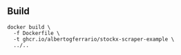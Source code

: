 ## Build

```shell
docker build \
  -f Dockerfile \
  -t ghcr.io/albertogferrario/stockx-scraper-example \
  ../..
```
